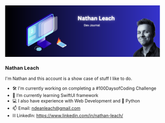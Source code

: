 ![Banner](https://github.com/ndeanleach/ndeanleach/blob/921025c3fb52bcb0cd8635d7bbd9aa0174919688/Github%20Banner.svg)

### Nathan Leach

I'm Nathan and this account is a show case of stuff I like to do. 

- 🛠️ I'm currently working on completing a #100DaysofCoding Challenge
- 🌱 I’m currently learning SwiftUI framework
- 💻 I also have experience with Web Development and 🐍 Python
- 📫 Email: ndeanleach@gmail.com
- ⛓️ LinkedIn: https://www.linkedin.com/in/nathan-leach/

